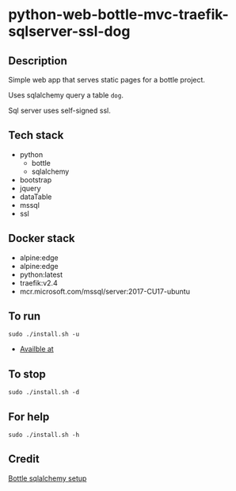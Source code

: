 # python-web-bottle-mvc-traefik-sqlserver-ssl-dog

## Description
Simple web app that serves static pages
for a bottle project.

Uses sqlalchemy query a table `dog`.

Sql server uses self-signed ssl.

## Tech stack
- python
  - bottle
  - sqlalchemy
- bootstrap
- jquery
- dataTable
- mssql
- ssl

## Docker stack
- alpine:edge
- alpine:edge
- python:latest
- traefik:v2.4
- mcr.microsoft.com/mssql/server:2017-CU17-ubuntu

## To run
`sudo ./install.sh -u`
- [Availble at](https://myapi.docker.localhost)

## To stop
`sudo ./install.sh -d`

## For help
`sudo ./install.sh -h`

## Credit
[Bottle sqlalchemy setup](https://github.com/iurisilvio/bottle-sqlalchemy/blob/master/examples/basic.py)
